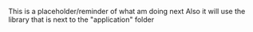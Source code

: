 This is a placeholder/reminder of what am doing next
Also it will use the library that is next to the "application" folder

